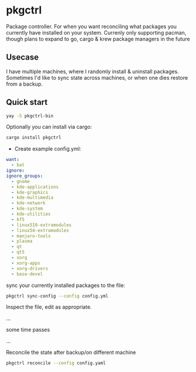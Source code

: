 # pkgctrl

Package controller. For when you want reconciling what packages you currently have installed on your system. Currenly only supporting pacman, though plans to expand to go, cargo & krew package managers in the future

## Usecase

I have multiple machines, where I randomly install & uninstall packages. Sometimes I'd like to sync state across machines,
or when one dies restore from a backup.

## Quick start

```bash
yay -S pkgctrl-bin
```

Optionally you can install via cargo:

```bash
cargo install pkgctrl
```

* Create example config.yml:

```yaml
want:
  - bat
ignore:
ignore_groups:
  - gnome
  - kde-applications
  - kde-graphics
  - kde-multimedia
  - kde-network
  - kde-system
  - kde-utilities
  - kf5
  - linux510-extramodules
  - linux54-extramodules
  - manjaro-tools
  - plasma
  - qt
  - qt5
  - xorg
  - xorg-apps
  - xorg-drivers
  - base-devel
```

sync your currently installed packages to the file:
```bash
pkgctrl sync-config --config config.yml
```

Inspect the file, edit as appropriate.

...

some time passes

...

Reconcile the state after backup/on different machine

```bash
pkgctrl reconcile --config config.yaml
```
